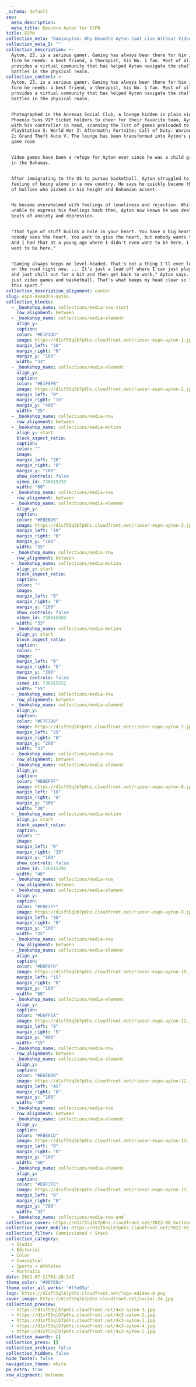 ```yaml
---
_schema: default
seo:
  meta_description:
  meta_title: Deandre Ayton for ESPN
title: ESPN
collection_meta: "Dominayton: Why Deandre Ayton Cant Live Without Video Games"
collection_meta_2: ""
collection_description: >-
  Ayton, 23, is a serious gamer. Gaming has always been there for him in any
  form he needs: a best friend, a therapist, his No. 1 fan. Most of all, gaming
  provides a virtual community that has helped Ayton navigate the challenges he
  battles in the physical realm.
collection_content: >-
  Ayton, 23, is a serious gamer. Gaming has always been there for him in any
  form he needs: a best friend, a therapist, his No. 1 fan. Most of all, gaming
  provides a virtual community that has helped Ayton navigate the challenges he
  battles in the physical realm.


  Photographed in the Annexus Social Club, a lounge hidden in plain sight for
  Phoenix Suns VIP ticket holders to cheer for their favorite team, Ayton stands
  with his controller in hand, scanning the list of games preloaded to his
  PlayStation 5: World War Z: Aftermath; Fortnite; Call of Duty: Warzone Season
  2; Grand Theft Auto V. The lounge has been transformed into Ayton's personal
  game room


  Video games have been a refuge for Ayton ever since he was a child growing up
  in the Bahamas.


  After immigrating to the US to pursue basketball, Ayton struggled to shake the
  feeling of being alone in a new country. He says he quickly became the target
  of bullies who picked on his height and Bahamian accent.


  He became overwhelmed with feelings of loneliness and rejection. While he was
  unable to express his feelings back then, Ayton now knows he was dealing with
  bouts of anxiety and depression.


  "That type of stuff builds a hole in your heart. You have a big heart, but
  nobody sees the heart. You want to give the heart, but nobody wants the heart.
  And I had that at a young age where I didn't even want to be here. I didn't
  want to be here."


  "Gaming always keeps me level-headed. That's not a thing I'll ever lose. Like
  on the road right now. ... It's just a load off where I can just play the game
  and just chill out for a bit and then get back to work," Ayton says. "It's
  just video games and basketball. That's what keeps my head clear so I can play
  this sport."
collection_description_alignment: center
slug: espn-deandre-ayton
collection_blocks:
  - _bookshop_name: collections/media-row-start
    row_alignment: between
  - _bookshop_name: collections/media-element
    align_y:
    caption:
    color: "#E1F3DD"
    image: https://d1sf55qlb7p6hz.cloudfront.net/rieser-espn-ayton-1.jpg
    margin_left: "20"
    margin_right: "0"
    margin_y: "100"
    width: "33"
  - _bookshop_name: collections/media-element
    align_y:
    caption:
    color: "#E1F9FB"
    image: https://d1sf55qlb7p6hz.cloudfront.net/rieser-espn-ayton-2.jpg
    margin_left: "0"
    margin_right: "15"
    margin_y: "400"
    width: "25"
  - _bookshop_name: collections/media-row
    row_alignment: between
  - _bookshop_name: collections/media-motion
    align_y: start
    block_aspect_ratio:
    caption:
    color: ""
    image:
    margin_left: "20"
    margin_right: "0"
    margin_y: "100"
    show_controls: false
    vimeo_id: 736015233
    width: "80"
  - _bookshop_name: collections/media-row
    row_alignment: between
  - _bookshop_name: collections/media-element
    align_y:
    caption:
    color: "#FBEBD6"
    image: https://d1sf55qlb7p6hz.cloudfront.net/rieser-espn-ayton-3.jpg
    margin_left: "10"
    margin_right: "0"
    margin_y: "100"
    width: "55"
  - _bookshop_name: collections/media-row
    row_alignment: between
  - _bookshop_name: collections/media-motion
    align_y: start
    block_aspect_ratio:
    caption:
    color: ""
    image:
    margin_left: "0"
    margin_right: "0"
    margin_y: "100"
    show_controls: false
    vimeo_id: 736015583
    width: "33"
  - _bookshop_name: collections/media-motion
    align_y: start
    block_aspect_ratio:
    caption:
    color: ""
    image:
    margin_left: "0"
    margin_right: "5"
    margin_y: "300"
    show_controls: false
    vimeo_id: 736015552
    width: "55"
  - _bookshop_name: collections/media-row
    row_alignment: between
  - _bookshop_name: collections/media-element
    align_y:
    caption:
    color: "#F7F7D0"
    image: https://d1sf55qlb7p6hz.cloudfront.net/rieser-espn-ayton-7.jpg
    margin_left: "25"
    margin_right: "0"
    margin_y: "200"
    width: "33"
  - _bookshop_name: collections/media-row
    row_alignment: between
  - _bookshop_name: collections/media-element
    align_y:
    caption:
    color: "#E0EFFF"
    image: https://d1sf55qlb7p6hz.cloudfront.net/rieser-espn-ayton-8.jpg
    margin_left: "10"
    margin_right: "0"
    margin_y: "300"
    width: "30"
  - _bookshop_name: collections/media-motion
    align_y: start
    block_aspect_ratio:
    caption:
    color: ""
    image:
    margin_left: "0"
    margin_right: "15"
    margin_y: "100"
    show_controls: false
    vimeo_id: 736015292
    width: "40"
  - _bookshop_name: collections/media-row
    row_alignment: between
  - _bookshop_name: collections/media-element
    align_y:
    caption:
    color: "#F0E7FF"
    image: https://d1sf55qlb7p6hz.cloudfront.net/rieser-espn-ayton-9.jpg
    margin_left: "30"
    margin_right: "0"
    margin_y: "100"
    width: "25"
  - _bookshop_name: collections/media-row
    row_alignment: between
  - _bookshop_name: collections/media-element
    align_y:
    caption:
    color: "#D8F9FD"
    image: https://d1sf55qlb7p6hz.cloudfront.net/rieser-espn-ayton-10.jpg
    margin_left: "15"
    margin_right: "0"
    margin_y: "100"
    width: "60"
  - _bookshop_name: collections/media-element
    align_y:
    caption:
    color: "#E6FFEA"
    image: https://d1sf55qlb7p6hz.cloudfront.net/rieser-espn-ayton-11.jpg
    margin_left: "0"
    margin_right: "5"
    margin_y: "900"
    width: "15"
  - _bookshop_name: collections/media-row
    row_alignment: between
  - _bookshop_name: collections/media-element
    align_y:
    caption:
    color: "#E6FBD0"
    image: https://d1sf55qlb7p6hz.cloudfront.net/rieser-espn-ayton-12.jpg
    margin_left: "45"
    margin_right: "0"
    margin_y: "100"
    width: "40"
  - _bookshop_name: collections/media-row
    row_alignment: between
  - _bookshop_name: collections/media-element
    align_y:
    caption:
    color: "#FBEACD"
    image: https://d1sf55qlb7p6hz.cloudfront.net/rieser-espn-ayton-14.jpg
    margin_left: "0"
    margin_right: "0"
    margin_y: "100"
    width: "60"
  - _bookshop_name: collections/media-element
    align_y:
    caption:
    color: "#E6F3FE"
    image: https://d1sf55qlb7p6hz.cloudfront.net/rieser-espn-ayton-13.jpg
    margin_left: "0"
    margin_right: "0"
    margin_y: "700"
    width: "33"
  - _bookshop_name: collections/media-row-end
collection_cover: https://d1sf55qlb7p6hz.cloudfront.net/2022-08_horizontal-covers-8.jpg
collection_cover_mobile: https://d1sf55qlb7p6hz.cloudfront.net/2022-08_vertical-covers-15.jpg
collection_filter: Commissioned + Stock
collection_category:
  - Studio
  - Editorial
  - Color
  - Conceptual
  - Sports + Athletes
  - Portraits
date: 2022-07-21T01:28:24Z
theme_color: "#96f69c"
theme_color_all_works: "#ffe05a"
logo: https://d1sf55qlb7p6hz.cloudfront.net/logo-adidas-8.png
cover_image: https://d1sf55qlb7p6hz.cloudfront.net/social-24.jpg
collection_preview:
  - https://d1sf55qlb7p6hz.cloudfront.net/4x3-ayton-3.jpg
  - https://d1sf55qlb7p6hz.cloudfront.net/4x3-ayton-2.jpg
  - https://d1sf55qlb7p6hz.cloudfront.net/4x3-ayton-1.jpg
  - https://d1sf55qlb7p6hz.cloudfront.net/4x3-ayton-4.jpg
  - https://d1sf55qlb7p6hz.cloudfront.net/4x3-ayton-5.jpg
collection_awards: []
collection_press: []
collection_archive: false
collection_hidden: false
hide_footer: false
navigation_theme: white
px_extra: true
row_alignment: between
---
```

